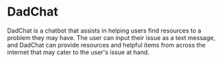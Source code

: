# DadChat
DadChat is a chatbot that assists in helping users find resources to a problem they may have. The user can input their issue as a text message, and DadChat can provide resources and helpful items from across the internet that may cater to the user's issue at hand. 
